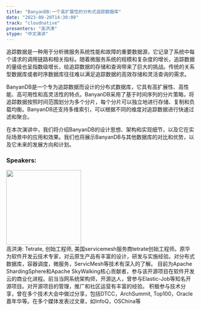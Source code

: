 ```yaml
---
title: "BanyanDB:一个高扩展性的分布式追踪数据库"
date: "2023-08-20T14:30:00" 
track: "cloudnative"
presenters: "高洪涛"
stype: "中文演讲"
---
```

追踪数据是一种用于分析微服务系统性能和故障的重要数据源，它记录了系统中每个请求的调用链路和相关指标。随着微服务系统的规模和复杂度的增长，追踪数据的量级也呈指数级增长，给追踪数据的存储和查询带来了巨大的挑战。传统的关系型数据库或者时序数据库往往难以满足追踪数据的高效存储和灵活查询的需求。

BanyanDB是一个专为追踪数据而设计的分布式数据库，它具有高扩展性、高性能、高可用性和高灵活性的特点。BanyanDB采用了基于时间序列的分片策略，将追踪数据按照时间范围划分为多个分片，每个分片可以独立地进行存储、复制和负载均衡。BanyanDB还支持多维索引，可以根据不同的维度对追踪数据进行快速过滤和聚合。

在本次演讲中，我们将介绍BanyanDB的设计思想、架构和实现细节，以及它在实际场景中的应用和效果。我们也将展示BanyanDB与其他数据库的对比和优势，以及它未来的发展方向和计划。
 ### Speakers: 
 <img src="https://img.bagevent.com/resource/20230522/0032233353684942.jpeg" width="200" /><br>高洪涛: Tetrate, 创始工程师, 美国servicemesh服务商tetrate创始工程师。原华为软件开发云技术专家，对云原生产品有丰富的设计，研发与实施经验。对分布式数据库，容器调度，微服务，ServicMesh等技术有深入的了解。
目前为Apache ShardingSphere和Apache SkyWalking核心贡献者，参与该开源项目在软件开发云的商业化进程。前当当网系统架构师，开源达人，曾参与Elastic-Job等知名开源项目。对开源项目的管理，推广和社区运营有丰富的经验。
积极参与技术分享，曾在多个技术大会中做过分享，包括DTCC，ArchSummit, Top100，Oracle嘉年华等。在多个媒体发表过文章，如InfoQ，OSChina等

 <br><br>